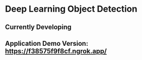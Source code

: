 # Deep Learning Object Detection
 
## Currently Developing
## Application Demo Version: https://f38575f9f8cf.ngrok.app/